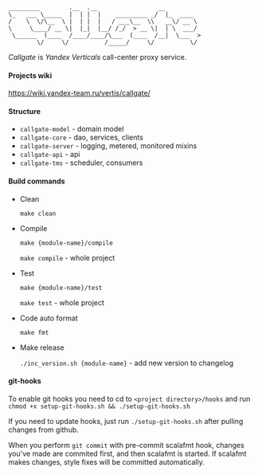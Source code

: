 ```
_________        .__  .__                 __          
\_   ___ \_____  |  | |  |    _________ _/  |_  ____  
/    \  \/\__  \ |  | |  |   / ___\__  \\   __\/ __ \ 
\     \____/ __ \|  |_|  |__/ /_/  > __ \|  | \  ___/ 
 \______  (____  /____/____/\___  (____  /__|  \___  >
        \/     \/          /_____/     \/          \/ 
```

*Callgate* is *Yandex Verticals* call-center proxy service.


#### Projects wiki
https://wiki.yandex-team.ru/vertis/callgate/


#### Structure
  * `callgate-model` - domain model
  * `callgate-core` - dao, services, clients
  * `callgate-server` - logging, metered, monitored mixins
  * `callgate-api` - api
  * `callgate-tms` - scheduler, consumers


#### Build commands
  * Clean

    `make clean`
  * Compile

    `make {module-name}/compile`

    `make compile` - whole project
  * Test

    `make {module-name}/test`

    `make test` - whole project

  * Code auto format

    `make fmt`
  * Make release

    `./inc_version.sh {module-name}` - add new version to changelog
    
    
#### git-hooks
To enable git hooks you need to cd to `<project directory>/hooks` and run  
`chmod +x setup-git-hooks.sh && ./setup-git-hooks.sh`


If you need to update hooks, just run `./setup-git-hooks.sh` after pulling changes from github.

When you perform `git commit` with pre-commit scalafmt hook, changes you've made are commited first, and then scalafmt is started. If scalafmt makes changes, style fixes will be committed automatically.
